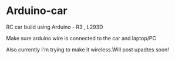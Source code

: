 # Arduino-car
RC car build using Arduino - R3 , L293D

Make sure arduino wire is connected to the car and laptop/PC

Also currently I'm trying to make it wireless.Will post upadtes soon!
